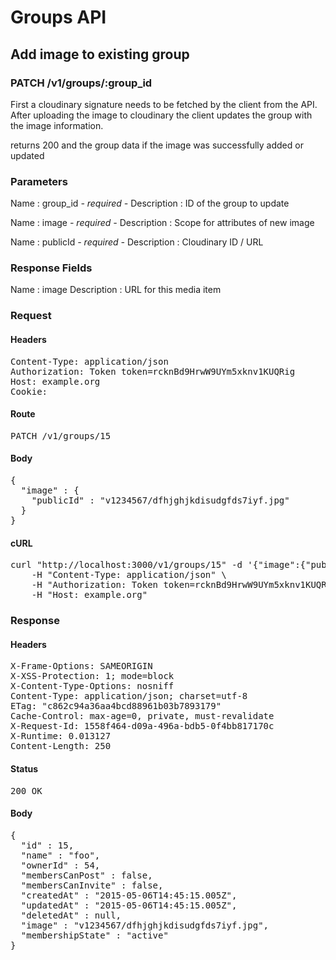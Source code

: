 # Groups API

## Add image to existing group

### PATCH /v1/groups/:group_id

First a cloudinary signature needs to be fetched by the client from the API. After uploading the image to cloudinary the client updates the group with the image information.

returns 200 and the group data if the image was successfully added or updated

### Parameters

Name : group_id *- required -*
Description : ID of the group to update

Name : image *- required -*
Description : Scope for attributes of new image

Name : publicId *- required -*
Description : Cloudinary ID / URL


### Response Fields

Name : image
Description : URL for this media item

### Request

#### Headers

<pre>Content-Type: application/json
Authorization: Token token=rcknBd9HrwW9UYm5xknv1KUQRig
Host: example.org
Cookie: </pre>

#### Route

<pre>PATCH /v1/groups/15</pre>

#### Body

<pre>{
  "image" : {
    "publicId" : "v1234567/dfhjghjkdisudgfds7iyf.jpg"
  }
}</pre>

#### cURL

<pre class="request">curl &quot;http://localhost:3000/v1/groups/15&quot; -d &#39;{&quot;image&quot;:{&quot;publicId&quot;:&quot;v1234567/dfhjghjkdisudgfds7iyf.jpg&quot;}}&#39; -X PATCH \
	-H &quot;Content-Type: application/json&quot; \
	-H &quot;Authorization: Token token=rcknBd9HrwW9UYm5xknv1KUQRig&quot; \
	-H &quot;Host: example.org&quot;</pre>

### Response

#### Headers

<pre>X-Frame-Options: SAMEORIGIN
X-XSS-Protection: 1; mode=block
X-Content-Type-Options: nosniff
Content-Type: application/json; charset=utf-8
ETag: &quot;c862c94a36aa4bcd88961b03b7893179&quot;
Cache-Control: max-age=0, private, must-revalidate
X-Request-Id: 1558f464-d09a-496a-bdb5-0f4bb817170c
X-Runtime: 0.013127
Content-Length: 250</pre>

#### Status

<pre>200 OK</pre>

#### Body

<pre>{
  "id" : 15,
  "name" : "foo",
  "ownerId" : 54,
  "membersCanPost" : false,
  "membersCanInvite" : false,
  "createdAt" : "2015-05-06T14:45:15.005Z",
  "updatedAt" : "2015-05-06T14:45:15.005Z",
  "deletedAt" : null,
  "image" : "v1234567/dfhjghjkdisudgfds7iyf.jpg",
  "membershipState" : "active"
}</pre>
